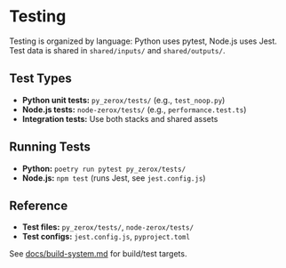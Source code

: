 <!-- Generated: 2025-07-05 00:00:00 UTC -->

# Testing

Testing is organized by language: Python uses pytest, Node.js uses Jest. Test data is shared in `shared/inputs/` and `shared/outputs/`.

## Test Types
- **Python unit tests:** `py_zerox/tests/` (e.g., `test_noop.py`)
- **Node.js tests:** `node-zerox/tests/` (e.g., `performance.test.ts`)
- **Integration tests:** Use both stacks and shared assets

## Running Tests
- **Python:** `poetry run pytest py_zerox/tests/`
- **Node.js:** `npm test` (runs Jest, see `jest.config.js`)

## Reference
- **Test files:** `py_zerox/tests/`, `node-zerox/tests/`
- **Test configs:** `jest.config.js`, `pyproject.toml`

See [docs/build-system.md](build-system.md) for build/test targets.
